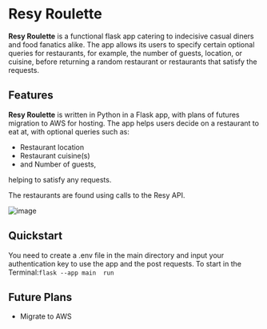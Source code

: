 # Resy Roulette

**Resy Roulette** is a functional flask app catering to indecisive casual diners and food fanatics alike. The app allows its users to specify certain optional queries for restaurants, for example, the number of guests, location, or cuisine, before returning a random restaurant or restaurants that satisfy the requests.

## Features
**Resy Roulette** is written in Python in a Flask app, with plans of futures migration to AWS for hosting. The app helps users decide on a restaurant to eat at, with optional queries such as:
- Restaurant location
- Restaurant cuisine(s)
- and Number of guests,

helping to satisfy any requests.

The restaurants are found using calls to the Resy API.

![image](https://github.com/user-attachments/assets/c0b249ce-fef6-4609-b040-940e98ed8a01)


## Quickstart
You need to create a .env file in the main directory and input your authentication key to use the app and the post requests. 
To start in the Terminal:```flask --app main  run    ```
## Future Plans
- Migrate to AWS
